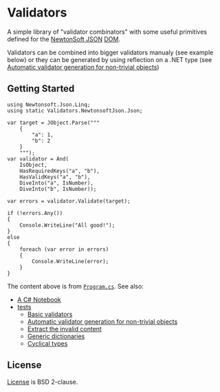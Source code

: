 # Validators

A simple library of "validator combinators" with some useful primitives defined for the [NewtonSoft JSON](https://www.newtonsoft.com/json) [DOM](https://www.newtonsoft.com/json/help/html/N_Newtonsoft_Json_Linq.htm).

Validators can be combined into bigger validators manualy (see example below) or they can be generated by using reflection on a .NET type (see [Automatic validator generation for non-trivial objects](Validators.Test/JsonValidationSchema/NestedTwo.cs))

## Getting Started

```
using Newtonsoft.Json.Linq;
using static Validators.NewtonsoftJson.Json;

var target = JObject.Parse("""
    {
        "a": 1,
        "b": 2
    }
    """);
var validator = And(
    IsObject,
    HasRequiredKeys("a", "b"),
    HasValidKeys("a", "b"),
    DiveInto("a", IsNumber),
    DiveInto("b", IsNumber));

var errors = validator.Validate(target);

if (!errors.Any())
{
    Console.WriteLine("All good!");
}
else
{
    foreach (var error in errors)
    {
        Console.WriteLine(error);
    }
}
```

The content above is from [`Program.cs`](Validators.Console/Program.cs).
See also:
* [A C# Notebook](Notebook.dib)
* [tests](Validators.Test)
  * [Basic validators](Validators.Test/JsonBasic.cs)
  * [Automatic validator generation for non-trivial objects](Validators.Test/JsonValidationSchema/NestedTwo.cs)
  * [Extract the invalid content](Validators.Test/ContentExtraction.cs)
  * [Generic dictionaries](Validators.Test/JsonDictionary.cs)
  * [Cyclical types](Validators.Test/JsonValidationSchema/Cycles.cs)

## License

[License](LICENSE) is BSD 2-clause.